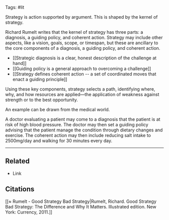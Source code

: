 Tags: #lit 

Strategy is action supported by argument. This is shaped by the kernel of strategy. 

Richard Rumelt writes that the kernel of strategy has three parts: a diagnosis, a guiding policy, and coherent action. Strategy may include other aspects, like a vision, goals, scope, or timespan, but these are ancillary to the core components of a diagnosis, a guiding policy, and coherent action. 

- [[Strategic diagnosis is a clear, honest description of the challenge at hand]]
- [[Guiding policy is a general approach to overcoming a challenge]]
- [[Strategy defines coherent action -- a set of coordinated moves that enact a guiding principle]]

Using these key components, strategy selects a path, identifying where, why, and how resources are applied—the application of weakness against strength or to the best opportunity.

An example can be drawn from the medical world. 

A doctor evaluating a patient may come to a diagnosis that the patient is at risk of high blood pressure. The doctor may then set a guiding policy advising that the patient manage the condition through dietary changes and exercise. The coherent action may then include reducing salt intake to 2500mg/day and walking for 30 minutes every day. 

---
## Related
- Link

## Citations
[[≈ Rumelt - Good Strategy Bad Strategy|Rumelt, Richard. Good Strategy Bad Strategy: The Difference and Why It Matters. Illustrated edition. New York: Currency, 2011.]]
